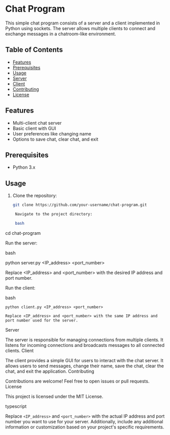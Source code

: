# Chat Program

This simple chat program consists of a server and a client implemented in Python using sockets. The server allows multiple clients to connect and exchange messages in a chatroom-like environment.

## Table of Contents

- [Features](#features)
- [Prerequisites](#prerequisites)
- [Usage](#usage)
- [Server](#server)
- [Client](#client)
- [Contributing](#contributing)
- [License](#license)

## Features

- Multi-client chat server
- Basic client with GUI
- User preferences like changing name
- Options to save chat, clear chat, and exit

## Prerequisites

- Python 3.x

## Usage

1. Clone the repository:

   ```bash
   git clone https://github.com/your-username/chat-program.git

    Navigate to the project directory:

    bash

cd chat-program

Run the server:

bash

python server.py <IP_address> <port_number>

Replace <IP_address> and <port_number> with the desired IP address and port number.

Run the client:

bash

    python client.py <IP_address> <port_number>

    Replace <IP_address> and <port_number> with the same IP address and port number used for the server.

Server

The server is responsible for managing connections from multiple clients. It listens for incoming connections and broadcasts messages to all connected clients.
Client

The client provides a simple GUI for users to interact with the chat server. It allows users to send messages, change their name, save the chat, clear the chat, and exit the application.
Contributing

Contributions are welcome! Feel free to open issues or pull requests.
License

This project is licensed under the MIT License.

typescript


Replace `<IP_address>` and `<port_number>` with the actual IP address and port number you want to use for your server. Additionally, include any additional information or customization based on your project's specific requirements.